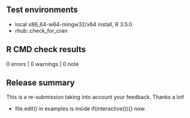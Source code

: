 ## Test environments
* local x86_64-w64-mingw32/x64 install, R 3.5.0
* rhub::check_for_cran

## R CMD check results

0 errors | 0 warnings | 0 note

## Release summary

This is a re-submission taking into account your feedback. Thanks a lot!

* file.edit() in examples is inside if(interactive()){} now.
